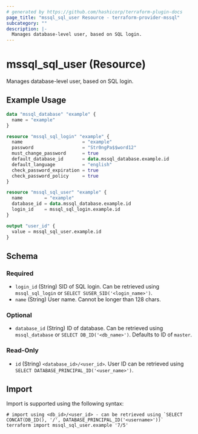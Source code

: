 ```yaml
---
# generated by https://github.com/hashicorp/terraform-plugin-docs
page_title: "mssql_sql_user Resource - terraform-provider-mssql"
subcategory: ""
description: |-
  Manages database-level user, based on SQL login.
---
```


# mssql_sql_user (Resource)

Manages database-level user, based on SQL login.

## Example Usage

```terraform
data "mssql_database" "example" {
  name = "example"
}

resource "mssql_sql_login" "example" {
  name                      = "example"
  password                  = "Str0ngPa$$word12"
  must_change_password      = true
  default_database_id       = data.mssql_database.example.id
  default_language          = "english"
  check_password_expiration = true
  check_password_policy     = true
}

resource "mssql_sql_user" "example" {
  name        = "example"
  database_id = data.mssql_database.example.id
  login_id    = mssql_sql_login.example.id
}

output "user_id" {
  value = mssql_sql_user.example.id
}
```

<!-- schema generated by tfplugindocs -->
## Schema

### Required

- `login_id` (String) SID of SQL login. Can be retrieved using `mssql_sql_login` or `SELECT SUSER_SID('<login_name>')`.
- `name` (String) User name. Cannot be longer than 128 chars.

### Optional

- `database_id` (String) ID of database. Can be retrieved using `mssql_database` or `SELECT DB_ID('<db_name>')`. Defaults to ID of `master`.

### Read-Only

- `id` (String) `<database_id>/<user_id>`. User ID can be retrieved using `SELECT DATABASE_PRINCIPAL_ID('<user_name>')`.

## Import

Import is supported using the following syntax:

```shell
# import using <db_id>/<user_id> - can be retrieved using `SELECT CONCAT(DB_ID(), '/', DATABASE_PRINCIPAL_ID('<username>'))`
terraform import mssql_sql_user.example '7/5'
```

